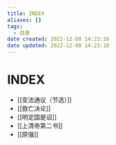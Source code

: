 ```yaml
---
title: INDEX
aliases: []
tags:
  - 目录
date created: 2022-12-08 14:23:18
date updated: 2022-12-08 14:23:18
---
```


# INDEX

- [[变法通议（节选）]]
- [[救亡决论]]
- [[明定国是诏]]
- [[上清帝第二书]]
- [[原强]]
